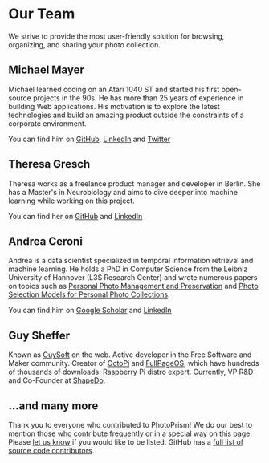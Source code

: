 # Our Team

We strive to provide the most user-friendly solution for browsing, organizing, and sharing your photo collection.

## Michael Mayer ##

Michael learned coding on an Atari 1040 ST and started his first open-source projects in the 90s. He has more than 25 years of experience in building Web applications.
His motivation is to explore the latest technologies and build an amazing product outside the constraints of a corporate environment.

You can find him on [GitHub](https://github.com/lastzero), [LinkedIn](https://www.linkedin.com/in/lastzero/) and [Twitter](https://twitter.com/lastzero)

## Theresa Gresch ##

Theresa works as a freelance product manager and developer in Berlin. She has a Master's in Neurobiology
and aims to dive deeper into machine learning while working on this project.

You can find her on [GitHub](https://github.com/graciousgrey) and [LinkedIn](https://www.linkedin.com/in/theresa-gresch-886924103/)

## Andrea Ceroni ##

Andrea is a data scientist specialized in temporal information retrieval and machine learning.
He holds a PhD in Computer Science from the Leibniz University of Hannover (L3S Research Center) and wrote numerous papers on topics such as
[Personal Photo Management and Preservation](https://www.researchgate.net/profile/Andrea_Ceroni/publication/323222448_Personal_Photo_Management_and_Preservation/links/5a995f8da6fdcc3cbac8fa59/Personal-Photo-Management-and-Preservation.pdf)
and [Photo Selection Models for Personal Photo Collections](https://www.iti.gr/~bmezaris/publications/hmmp@icme2015_2_preprint.pdf).

You can find him on [Google Scholar](https://scholar.google.de/citations?user=JHsQY5YAAAAJ&hl=en) and [LinkedIn](https://www.linkedin.com/in/andrea-ceroni/)

## Guy Sheffer ##

Known as [GuySoft](https://github.com/guysoft) on the web. Active developer in the Free Software and Maker community.
Creator of [OctoPi](https://github.com/guysoft/OctoPi) and [FullPageOS](https://github.com/guysoft/FullPageOS), 
which have hundreds of thousands of downloads. Raspberry Pi distro expert. 
Currently, VP R&D and Co-Founder at [ShapeDo](https://shapedo.com/).

## ...and many more ##

Thank you to everyone who contributed to PhotoPrism!
We do our best to mention those who contribute frequently or in a special way on this page.
Please [let us know](mailto:hello@photoprism.app) if you would like to be listed.
GitHub has a [full list of source code contributors](https://github.com/photoprism/photoprism/graphs/contributors).